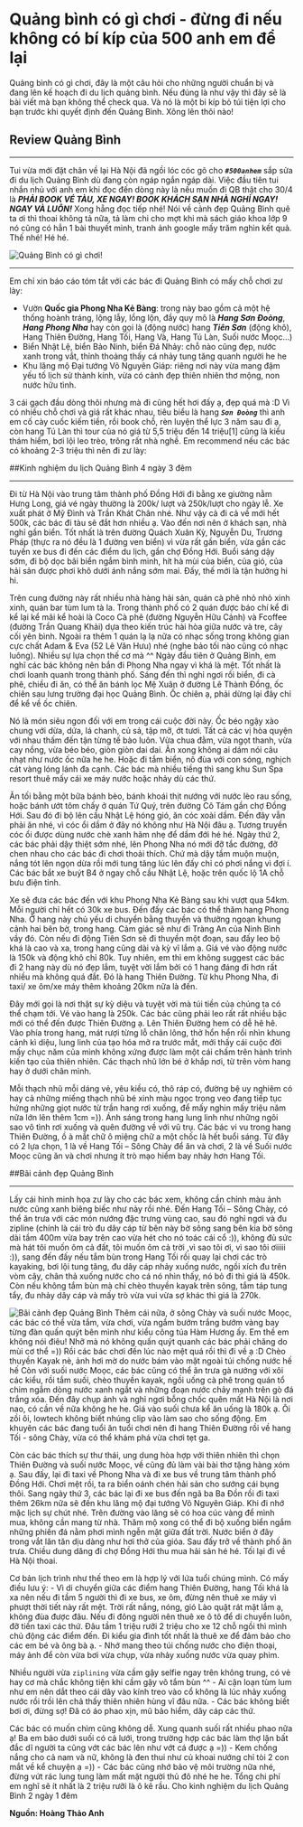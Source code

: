 # Quảng bình có gì chơi - đừng đi nếu không có bí kíp của 500 anh em để lại

Quảng bình có gì chơi, đây là một câu hỏi cho những người chuẩn bị và đang lên kế hoạch đi du lịch quảng bình. Nếu đúng là như vậy thì đây sẽ là bài viết mà bạn không thể check qua. Và nó là một bi kíp bỏ túi tiện lợi cho bạn trước khi quyết định đến Quảng Bình. Xông lên thôi nào!

## Review Quảng Bình

---

Tui vừa mới đặt chân về lại Hà Nội đã ngồi lóc cóc gõ cho **_`#500anhem`_** sắp sửa đi du lịch Quảng Bình dù đang còn ngáp ngắn ngáp dài. Việc đầu tiên tui nhắn nhủ với anh em khi đọc đến dòng này là nếu muốn đi QB thật cho 30/4 là **_PHẢI BOOK VÉ TÀU, XE NGAY! BOOK KHÁCH SẠN NHÀ NGHỈ NGAY! NGAY VÀ LUÔN!_** Xong hẵng đọc tiếp nhé! Nói về cảnh đẹp Quảng Bình quê ta ơi thì thoai không tả nữa, tả làm chi cho mợt khi mà sách giáo khoa lớp 9 nó cũng có hẳn 1 bài thuyết minh, tranh ảnh google mấy trăm nghìn kết quả. Thế nhé! Hé hé.

![Quảng Bình có gì chơi!](./Images/quang-binh-co-gi-choi.jpg "Quảng Bình có gì chơi")

---

Em chỉ xin báo cáo tóm tắt với các bác đi Quảng Bình có mấy chỗ chơi zư lày:

- Vườn **Quốc gia Phong Nha Kẻ Bàng**: trong này bao gồm cả một hệ thống hoành tráng, lộng lẫy, lồng lộn, đầy quy mô là **_Hang Sơn Đoòng_**, **_Hang Phong Nha_** hay còn gọi là (động nước) hang **_Tiên Sơn_** (động khô), Hang Thiên Đường, Hang Tối, Hang Và, Hang Tú Làn, Suối nước Moọc…)
- Biển Nhật Lệ, biển Bảo Ninh, biển Đá Nhảy: chỗ nào cũng đẹp, nước xanh trong vắt, thỉnh thoảng thấy cá nhảy tung tăng quanh người he he
- Khu lăng mộ Đại tướng Võ Nguyên Giáp: riêng nơi này vừa mang đậm yếu tố lịch sử thành kính, vừa có cảnh đẹp thiên nhiên thơ mộng, non nước hữu tình.

3 cái gạch đầu dòng thôi nhưng mà đi cũng hết hơi đấy ạ, đẹp quá mà :D Vì có nhiều chỗ chơi và giá rất khác nhau, tiêu biểu là hang **_`Sơn Đoòng`_** thì anh em cố cày cuốc kiếm tiền, rồi book chỗ, rèn luyện thể lực 3 năm sau đi ạ, còn hang Tú Làn thì tour của nó giá từ 5,5 triệu đến 14 triệu[1] cũng là kiểu thám hiểm, bơi lội leo trèo, trông rất nhà nghề. Em recommend nếu các bác có khoảng 2-3 triệu thì nên đi zư lày:

##Kinh nghiệm du lịch Quảng Bình 4 ngày 3 đêm

---

Đi từ Hà Nội vào trung tâm thành phố Đồng Hới đi bằng xe giường nằm Hưng Long, giá vé ngày thường là 200k/ lượt và 250k/lượt cho ngày lễ. Xe xuất phát ở Mỹ Đình và Trần Khát Chân nhé. Như vậy cả đi cả về mới hết 500k, các bác đi tàu sẽ đắt hơn nhiều ạ. Vào đến nơi nên ở khách sạn, nhà nghỉ gần biển. Tốt nhất là trên đường Quách Xuân Kỳ, Nguyễn Du, Trương Pháp (thực ra nó đều là 1 đường ven biển) vì vừa rất gần biển, vừa gần các tuyến xe bus đi đến các điểm du lịch, gần chợ Đồng Hới. Buổi sáng dậy sớm, đi bộ dọc bãi biển ngắm bình minh, hít hà mùi của biển, của gió, của hải sản được phơi khô dưới ánh nắng sớm mai. Đấy, thế mới là tận hưởng hi hi.

Trên cung đường này rất nhiều nhà hàng hải sản, quán cà phê nhỏ nhỏ xinh xinh, quán bar tùm lum tà la. Trong thành phố có 2 quán được báo chí kể đi kể lại kể mãi kể hoài là Coco Cà phê (đường Nguyễn Hữu Cảnh) và Fcoffee (đường Trần Quang Khải) dựa theo kiến trúc hài hòa giữa nước và tre, cây cối yên bình. Ngoài ra thêm 1 quán lạ lạ nữa có nhạc sống trong không gian cực chất Adam & Eva (52 Lê Văn Hưu) nhé (nghe bảo tối nào cũng có nhạc luông). Nhiều sự lựa chọn thế cơ mà ^^ Ngày đầu tiên ở Quảng Bình, em nghĩ các bác không nên bắn đi Phong Nha ngay vì khá là mệt. Tốt nhất là chơi loanh quanh trong thành phố. Sáng đến thì nghỉ ngơi rồi biển, đi cà phê, chiều đi ăn, có thể ăn bánh lọc Mệ Xuân ở đường Lê Thành Đồng, ốc chiên sau lưng trường đại học Quảng Bình. Ốc chiên ạ, phải dừng lại đây chỉ để kể về ốc chiên.

Nó là món siêu ngon đối với em trong cái cuộc đời này. Ốc béo ngậy xào chung với dừa, dứa, lá chanh, củ sả, tập mỡ, ớt tươi. Tất cả các vị hòa quyện với nhau thấm đến tận từng tế bào luôn. Vừa chua đằm, vừa ngọt thanh, vừa cay nồng, vừa béo béo, giòn giòn dai dai. Ăn xong không ai dám nói câu nhạt như nước ốc nữa he he. Hoặc đi tắm biển, nô đùa với con sóng, nghịch cát vàng lóng lánh đa cạnh. Các bác mà nhiều tiềng thì sang khu Sun Spa resort thuê mấy cái xe máy nước hoặc nhảy dù các thứ.

Ăn tối bằng một bữa bánh bèo, bánh khoái thịt nướng với nước lèo rau sống, hoặc bánh ướt tôm chấy ở quán Tứ Quý, trên đường Cô Tám gần chợ Đồng Hới. Sau đó đi bộ lên cầu Nhật Lệ hóng gió, ăn cóc xoài dầm. Đến đây vẫn phải ăn nhé, vì cóc ổi dầm ở đây nó không như Hà Nội đâu ạ. Tương truyền cóc ổi được dùng nước chè xanh hãm nhẹ để dầm đới hé hé. Ngày thứ 2, các bác phải dậy thiệt sớm nhé, lên Phong Nha nó mới đỡ tắc đường, đỡ chen nhau cho các bác đi chơi thoải thích. Chứ mà dậy tầm muộn muộn, nắng tót lên ngọn dừa rồi mới tung tăng lúc lên đấy chỉ có phơi nắng vì đợi í. Các bác bắt xe buýt B4 ở ngay chỗ cầu Nhật Lệ, hoặc trên quốc lộ 1A chỗ bưu điện tỉnh.

Xe sẽ đưa các bác đến với khu Phong Nha Kẻ Bàng sau khi vượt qua 54km. Mỗi người chỉ hết có 30k xe bus. Đến đấy các bác có thể thăm hang Phong Nha. Ở hang này chủ yếu di chuyển bằng thuyền và thưởng ngoạn khung cảnh hai bên bờ, trong hang. Cảm giác sẽ như đi Tràng An của Ninh Bình vầy đó. Còn nếu đi động Tiên Sơn sẽ đi thuyền một đoạn, sau đấy leo bộ khá là cao và xa, trong hang cũng dài và kỳ vĩ lắm ạ. Giá vé vào động nước là 150k và động khô chỉ 80k. Tuy nhiên, em thì em không suggest các bác đi 2 hang này dù nó đẹp lắm, tuyệt vời lắm bởi có 1 hang đáng đi hơn rất nhiều mà không quá đắt. Đó là hang Thiên Đường. Từ khu Phong Nha, đi taxi/ xe ôm/xe máy thêm khoảng 20km nữa là đến.

Đây mới gọi là nơi thật sự kỳ diệu và tuyệt vời mà túi tiền của chúng ta có thể chạm tới. Vé vào hang là 250k. Các bác cũng phải leo rất rất nhiều bậc mới có thể đến được Thiên Đường ạ. Lên Thiên Đường hem có dễ hê hê. Vào phía trong hang, mát rượi từng lỗ chân lông, thở hổn hển rồi nhìn khung cảnh kì diệu, lung linh của tạo hóa mở ra trước mắt, mới thấy cái cuộc đời mấy chục năm của mình không xứng được làm một cái chấm trên hành trình kiến tạo của thiên nhiên. Các thạch nhũ lớn bé ở khắp nơi, từ trên vòm hang hay ở dưới chân mình.

Mỗi thạch nhũ mỗi dáng vẻ, yêu kiều có, thô ráp có, đường bệ uy nghiêm có hay cả những miếng thạch nhũ bé xinh màu ngọc trong veo đang tiếp tục hứng những giọt nước từ trần hang rơi xuống, để mấy nghin mấy triệu năm nữa lớn lên thêm 1cm =)). Ánh sáng trong hang lung linh như những ngôi sao vô tình rơi xuống và quên đường về với vũ trụ. Các bác vi vu trong hang Thiên Đường, ồ à mắt chữ ô miệng chữ a một chốc là hết buổi sáng. Từ đây có 2 lựa chọn, 1 là về Hang Tối – Sông Chày để ăn và chơi, 2 là về Suối nước Moọc cũng ăn và chơi nhưng ít trò mạo hiểm bay nhảy hơn Hang Tối.

##Bãi cảnh đẹp Quảng Bình

---

Lấy cái hình minh họa zư lày cho các bác xem, không cần chỉnh màu ảnh nước cũng xanh biêng biếc như này rồi nhé. Đến Hang Tối – Sông Chày, có thể ăn trưa với các món nướng đặc trưng vùng cao, sau đó nghỉ ngơi và đu zipline (chính là cái trò đu dây cáp từ bên này bờ sông sang bên kia bờ sông dài tầm 400m vừa bay trên cao vừa hét cho nó toác cái cổ :)), không đủ sức mà hát tôi muốn ôm cả đất, tôi muốn ôm cả trời ,vì sao tôi ơi, vì sao tôi ơiiiii :)), sang đến đấy nếu tắm bùn trong Hang Tối rồi quay lại chơi các trò kayaking, bơi lội tung tăng, đu dây cáp nhảy xuống nước, ngồi xích đu trên vòm cây, chân thả xuống nước cho cá nó nhìn thấy, nó bỏ đi thì giá là 450k. Còn nếu không tắm bùn mà chỉ chèo thuyền kayak trên sông, tắm táp tung tẩy, đu nhảy dây cáp và mấy trò vừa vui vừa sợ khác thì giá là 270k.

![Bãi cảnh đẹp Quảng Bình](./Images/bai-canh-dep-quang-binh.jpg "Bãi cảnh đẹp Quảng Bình")
Thêm cái nữa, ở sông Chày và suối nước Moọc, các bác có thể vừa tắm, vừa chơi, vừa ngắm bướm trắng bướm vàng bay từng đàn quấn quýt bên mình như kiểu công túa Hàm Hương ấy. Em thề em không nói điêu! Nhỡ mà nó không quấn quýt quanh các bác phải chăng do mùi cơ thể =)) Rồi các bác chơi đến lúc nào mệt quá rồi thì đi về ạ :D Chèo thuyền Kayak nè, ảnh hơi mờ do nước bám vào mặt ngoài túi chống nước hế hế Còn với suối nước Moọc, các bác cũng có thể ăn trưa gà nướng với xôi các kiểu, rồi tắm suối, chèo thuyền kayak, ngồi uống cà phê trong quán tổ chim ngắm dòng nước xanh ngắt và những đoạn nước chảy mạnh trên gò đá trắng xóa. Đến đây chụp ảnh và nghỉ ngơi bỗng chốc quên mất Hà Nội là nơi nao, có cần về nữa không he he. Giá vào suối chưa kể ăn uống là 180k ạ. Ôi zồi ôi, lowtech không biết nhúng clip vào làm sao cho sống động. Em khuyên các bác đang tuổi ăn tuổi chơi nên đi hang Thiên Đường rồi về hang Tối - sông Chày, vừa có thể khám phá vừa chơi tẹt ga.

Còn các bác thích sự thư thái, ung dung hòa hợp với thiên nhiên thì chọn Thiên Đường và suối nước Moọc, về cũng đủ làm vài bài thơ tặng hàng xóm ạ. Sau đấy, lại đi taxi về Phong Nha và đi xe bus về trung tâm thành phố Đồng Hới. Chơi mệt rồi, ta ra biển oánh chén hải sản cho sướng cái bụng thôi. Sang ngày thứ 3, các bác lại đi xe bus đến ngã ba Ba Đồn rồi đi taxi thêm 26km nữa sẽ đến khu lăng mộ đại tướng Võ Nguyên Giáp. Khi đi nhớ mặc lịch sự chút nhé. Trên đường vào lăng sẽ có hoa cúc vàng để mình mua, không cần mang từ nhà. Thăm mộ xong có thể đi bộ xuống biển ngắm những phiến đá nằm phơi mình ngễn mặt giữa đất trời. Nước biển ở đây trong vắt lăn tăn dịu dàng như hơi thở của gióa. Sau đấy trở về thành phố ăn trưa. Chiều dung dăng đi chợ Đồng Hới thu mua hải sản hé hé. Tối lại đi về Hà Nội thoai.

Cơ bản lịch trình như thế theo em là hợp lý với lứa tuổi chúng mình. Có mấy điều lưu ý: - Vì di chuyển giữa các điểm hang Thiên Đường, hang Tối khá là xa nên nếu đi tầm 5 người thì đi xe bus, xe ôm, đừng nên thuê xe máy vì phượt thời tiết này rất mệt. Trời rất nắng, nóng, gió Lào quật rát mặt lắm ạ, không đùa được đâu. Nếu đi đông người nên thuê xe ô tô để di chuyển luôn, đỡ tiền taxi các thứ. Đâu tầm 1 triệu rưỡi 2 triệu cho xe 12 chỗ ngồi thì mình chủ động các điểm đến. Đi kiểu gia đình tốt nhất là thuê xe để đảm bảo cho các em bé và ông bà ạ. - Nhớ mang theo túi chống nước cho điện thoại, máy ảnh để còn vừa bơi vừa chụp, vừa nhảy xuống nước vừa quay phim.

Nhiều người vừa `ziplining` vừa cầm gậy selfie ngay trên không trung, có vẻ hay cơ mà chắc không tiện khi cầm gậy vô tắm bùn ^^ - Ai cận loạn tùm lum như em nên dắt theo cái dây vào kính treo vào cổ không là lúc nhảy xuống nước rồi trồi lên chả thấy thiên nhiên hùng vĩ đâu nữa. - Các bác không biết bơi ơi, đừng sợ! Đã có áo phao xịn, mũ bảo hiểm, dây cáp các thứ.

Các bác có muốn chìm cũng không dễ. Xung quanh suối rất nhiều phao nữa ạ! Ba em bảo dưới suối có cả lưới, trong trường hợp các bác làm thợ lặn bất đắc dĩ người ta cũng vớt các bác lên như vớt cá được ạ =)) - Kem chống nắng cho cả nam và nữ, không là đen thui như củ khoai nướng chỉ tòi 2 con mắt về kể chuyện ạ =)) - Các bác cũng nhớ bảo vệ môi trường nữa nhé, đừng vứt rác lung tung làm mất mặt người thủ đô nhé he he. Tổng chi phí em nghĩ sẽ ít nhất là 2 triệu rưỡi là ô kê rầu. Cho kinh nghiệm du lịch Quảng Bình 2 ngày 1 đêm

**Nguồn: Hoàng Thảo Anh**
